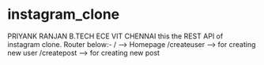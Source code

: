 # instagram_clone
PRIYANK RANJAN
B.TECH ECE
VIT CHENNAI
this the REST API of instagram clone.
Router below:-
/           --> Homepage
/createuser --> for creating new user
/createpost --> for creating new post
